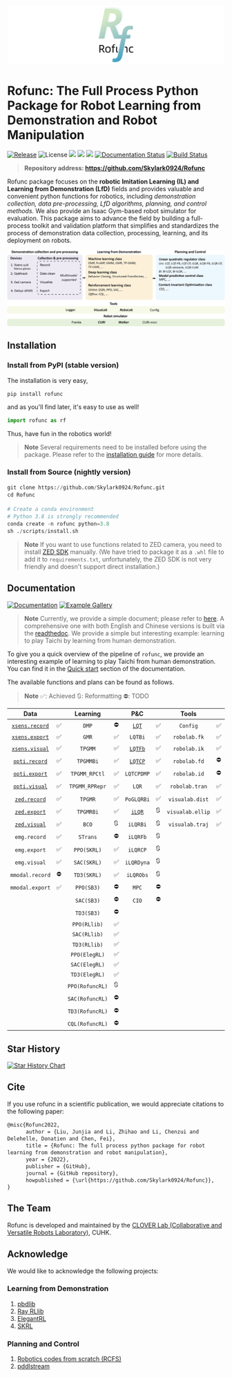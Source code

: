 ![](./img/logo8.png)

# Rofunc: The Full Process Python Package for Robot Learning from Demonstration and Robot Manipulation

[![Release](https://img.shields.io/github/v/release/Skylark0924/Rofunc)](https://pypi.org/project/rofunc/)
![License](https://img.shields.io/github/license/Skylark0924/Rofunc?color=blue)
![](https://img.shields.io/github/downloads/skylark0924/Rofunc/total)
[![](https://img.shields.io/github/issues-closed-raw/Skylark0924/Rofunc?color=brightgreen)](https://github.com/Skylark0924/Rofunc/issues?q=is%3Aissue+is%3Aclosed)
[![](https://img.shields.io/github/issues-raw/Skylark0924/Rofunc?color=orange)](https://github.com/Skylark0924/Rofunc/issues?q=is%3Aopen+is%3Aissue)
[![Documentation Status](https://readthedocs.org/projects/rofunc/badge/?version=latest)](https://rofunc.readthedocs.io/en/latest/?badge=latest)
[![Build Status](https://img.shields.io/endpoint.svg?url=https%3A%2F%2Factions-badge.atrox.dev%2FSkylark0924%2FRofunc%2Fbadge%3Fref%3Dmain&style=flat)](https://actions-badge.atrox.dev/Skylark0924/Rofunc/goto?ref=main)

> **Repository address: https://github.com/Skylark0924/Rofunc**

Rofunc package focuses on the **robotic Imitation Learning (IL) and Learning from Demonstration (LfD)** fields and
provides valuable and convenient python functions for robotics, including _demonstration collection, data
pre-processing, LfD algorithms, planning, and control methods_. We also provide an Isaac Gym-based robot simulator for
evaluation. This package aims to advance the field by building a full-process toolkit and validation platform that
simplifies and standardizes the process of demonstration data collection, processing, learning, and its deployment on
robots.

![](./img/pipeline.png)

## Installation

### Install from PyPI (stable version)

The installation is very easy,

```
pip install rofunc
```

and as you'll find later, it's easy to use as well!

```python
import rofunc as rf
```

Thus, have fun in the robotics world!
> **Note**
> Several requirements need to be installed before using the package. Please refer to
> the [installation guide](https://rofunc.readthedocs.io/en/latest/overview.html#installation) for more details.

### Install from Source (nightly version)

```python
git clone https://github.com/Skylark0924/Rofunc.git
cd Rofunc

# Create a conda environment
# Python 3.8 is strongly recommended
conda create -n rofunc python=3.8
sh ./scripts/install.sh
```

> **Note**
> If you want to use functions related to ZED camera, you need to
> install [ZED SDK](https://www.stereolabs.com/developers/release/#downloads) manually. (We have tried to package it as
> a `.whl` file to add it to `requirements.txt`, unfortunately, the ZED SDK is not very friendly and doesn't support
> direct installation.)

## Documentation

[![Documentation](https://img.shields.io/badge/Documentation-Access-brightgreen?style=for-the-badge)](https://rofunc.readthedocs.io/en/latest/)
[![Example Gallery](https://img.shields.io/badge/Example%20Gallery-Access-brightgreen?style=for-the-badge)](https://rofunc.readthedocs.io/en/latest/auto_examples/index.html)

> **Note**
> Currently, we provide a simple document; please refer to [here](./rofunc/).
> A comprehensive one with both English and Chinese versions is built via
> the [readthedoc](https://rofunc.readthedocs.io/en/latest/).
> We provide a simple but interesting example: learning to play
> Taichi by learning from human demonstration.

To give you a quick overview of the pipeline of `rofunc`, we provide an interesting example of learning to play Taichi
from human demonstration. You can find it in the [Quick start](https://rofunc.readthedocs.io/en/latest/quickstart.html)
section of the documentation.

The available functions and plans can be found as follows.

> **Note**
> ✅: Achieved 🔃: Reformatting ⛔: TODO

|                                      Data                                       |      |     Learning      |    |                             P&C                              |      |      Tools       |      |                                 Simulator                                 |      |
|:-------------------------------------------------------------------------------:| ---- |:-----------------:|----| :----------------------------------------------------------: | ---- | :--------------: | ---- |:-------------------------------------------------------------------------:| ---- |
|  [`xsens.record`](https://rofunc.readthedocs.io/en/latest/devices/xsens.html)   | ✅    |       `DMP`       | ⛔  | [`LQT`](https://rofunc.readthedocs.io/en/latest/planning/lqt.html) | ✅    |     `Config`     | ✅    | [`Franka`](https://rofunc.readthedocs.io/en/latest/simulator/franka.html) | ✅    |
|  [`xsens.export`](https://rofunc.readthedocs.io/en/latest/devices/xsens.html)   | ✅    |       `GMR`       | ✅  |                           `LQTBi`                            | ✅    |   `robolab.fk`   | ✅    |   [`CURI`](https://rofunc.readthedocs.io/en/latest/simulator/curi.html)   | ✅    |
|  [`xsens.visual`](https://rofunc.readthedocs.io/en/latest/devices/xsens.html)   | ✅    |      `TPGMM`      | ✅  | [`LQTFb`](https://rofunc.readthedocs.io/en/latest/planning/lqt_fb.html) | ✅    |   `robolab.ik`   | ✅    |                                `CURIMini`                                 | 🔃    |
| [`opti.record`](https://rofunc.readthedocs.io/en/latest/devices/optitrack.html) | ✅    |     `TPGMMBi`     | ✅  | [`LQTCP`](https://rofunc.readthedocs.io/en/latest/planning/lqt_cp.html) | ✅    |   `robolab.fd`   | ⛔    |                              `CURISoftHand`                               | 🔃    |
| [`opti.export`](https://rofunc.readthedocs.io/en/latest/devices/optitrack.html) | ✅    | `TPGMM_RPCtl` | ✅  |                          `LQTCPDMP`                          | ✅    |   `robolab.id`   | ⛔    |                                 `Walker`                                  | ✅    |
| [`opti.visual`](https://rofunc.readthedocs.io/en/latest/devices/optitrack.html) | ✅    |  `TPGMM_RPRepr`   | ✅ |                            `LQR`                             | ✅    |  `robolab.tran`  | ✅    |                                  `Gluon`                                  | 🔃    |
|    [`zed.record`](https://rofunc.readthedocs.io/en/latest/devices/zed.html)     | ✅    |      `TPGMR`      | ✅  |                          `PoGLQRBi`                          | ✅    | `visualab.dist`  | ✅    |                                 `Baxter`                                  | 🔃    |
|    [`zed.export`](https://rofunc.readthedocs.io/en/latest/devices/zed.html)     | ✅    |     `TPGMRBi`     | ✅  | [`iLQR`](https://rofunc.readthedocs.io/en/latest/planning/ilqr.html) | 🔃    | `visualab.ellip` | ✅    |                                 `Sawyer`                                  | 🔃    |
|    [`zed.visual`](https://rofunc.readthedocs.io/en/latest/devices/zed.html)     | ✅    |       `BCO`       | 🔃 |                           `iLQRBi`                           | 🔃    | `visualab.traj`  | ✅    |                               `Multi-Robot`                               |  ✅    |
|                                  `emg.record`                                   | ✅    |     `STrans`      | ⛔  |                           `iLQRFb`                           | 🔃    |                  |      |                                                                           |      |
|                                  `emg.export`                                   | ✅    |    `PPO(SKRL)`    | ✅  |                           `iLQRCP`                           | 🔃    |                  |      |                                                                           |      |
|                                  `emg.visual`                                   | ✅    |    `SAC(SKRL)`    | ✅  |                          `iLQRDyna`                          | 🔃    |                  |      |                                                                           |      |
|                                 `mmodal.record`                                 | ⛔    |    `TD3(SKRL)`    | ✅  |                          `iLQRObs`                           | 🔃    |                  |      |                                                                           |      |
|                                 `mmodal.export`                                 | ✅    |    `PPO(SB3)`     | ⛔  |                            `MPC`                             | ⛔    |                  |      |                                                                           |      |
|                                                                                 |      |    `SAC(SB3)`     | ⛔  |                            `CIO`                             | ⛔    |                  |      |                                                                           |      |
|                                                                                 |      |    `TD3(SB3)`     | ⛔  |                                                              |      |                  |      |                                                                           |      |
|                                                                                 |      |   `PPO(RLlib)`    | ✅  |                                                              |      |                  |      |                                                                           |      |
|                                                                                 |      |   `SAC(RLlib)`    | ✅  |                                                              |      |                  |      |                                                                           |      |
|                                                                                 |      |   `TD3(RLlib)`    | ✅  |                                                              |      |                  |      |                                                                           |      |
|                                                                                 |      |   `PPO(ElegRL)`   | ✅  |                                                              |      |                  |      |                                                                           |      |
|                                                                                 |      |   `SAC(ElegRL)`   | ✅  |                                                              |      |                  |      |                                                                           |      |
|                                                                                 |      |   `TD3(ElegRL)`   | ✅  |                                                              |      |                  |      |                                                                           |      |
|                                                                                 |      |  `PPO(RofuncRL)`  | 🔃 |                                                              |      |                  |      |                                                                           |      |
|                                                                                 |      |  `SAC(RofuncRL)`  | ⛔  |                                                              |      |                  |      |                                                                           |      |
|                                                                                 |      |  `TD3(RofuncRL)`  | ⛔  |                                                              |      |                  |      |                                                                           |      |
|                                                                                 |      |  `CQL(RofuncRL)`  | ⛔  |                                                              |      |                  |      |                                                                           |      |
                                                                                      
## Star History                                                                       
                                                                              
[![Star History Chart](https://api.star-history.com/svg?repos=Skylark0924/Rofunc&type=Date)](https://star-history.com/#Skylark0924/Rofunc&Date)

## Cite

If you use rofunc in a scientific publication, we would appreciate citations to the following paper:

```
@misc{Rofunc2022,
      author = {Liu, Junjia and Li, Zhihao and Li, Chenzui and Delehelle, Donatien and Chen, Fei},
      title = {Rofunc: The full process python package for robot learning from demonstration and robot manipulation},
      year = {2022},
      publisher = {GitHub},
      journal = {GitHub repository},
      howpublished = {\url{https://github.com/Skylark0924/Rofunc}},
}
```

## The Team

Rofunc is developed and maintained by the [CLOVER Lab (Collaborative and Versatile Robots Laboratory)](https://feichenlab.com/), CUHK.

## Acknowledge

We would like to acknowledge the following projects:

### Learning from Demonstration

1. [pbdlib](https://gitlab.idiap.ch/rli/pbdlib-python)
2. [Ray RLlib](https://docs.ray.io/en/latest/rllib/index.html)
3. [ElegantRL](https://github.com/AI4Finance-Foundation/ElegantRL)
4. [SKRL](https://github.com/Toni-SM/skrl)

### Planning and Control

1. [Robotics codes from scratch (RCFS)](https://gitlab.idiap.ch/rli/robotics-codes-from-scratch)
2. [pddlstream](https://github.com/caelan/pddlstream)
